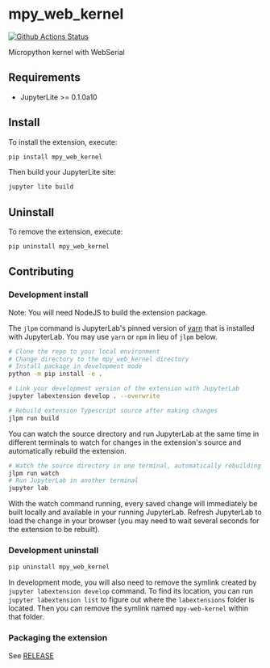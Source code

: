 # mpy_web_kernel

[![Github Actions Status](https://github.com/kumekay/mpy-web-kernel/workflows/Build/badge.svg)](https://github.com/kumekay/mpy-web-kernel/actions/workflows/build.yml)

Micropython kernel with WebSerial

## Requirements

* JupyterLite >= 0.1.0a10

## Install

To install the extension, execute:

```bash
pip install mpy_web_kernel
```

Then build your JupyterLite site:

```bash
jupyter lite build
```

## Uninstall

To remove the extension, execute:

```bash
pip uninstall mpy_web_kernel
```

## Contributing

### Development install

Note: You will need NodeJS to build the extension package.

The `jlpm` command is JupyterLab's pinned version of
[yarn](https://yarnpkg.com/) that is installed with JupyterLab. You may use
`yarn` or `npm` in lieu of `jlpm` below.

```bash
# Clone the repo to your local environment
# Change directory to the mpy_web_kernel directory
# Install package in development mode
python -m pip install -e .

# Link your development version of the extension with JupyterLab
jupyter labextension develop . --overwrite

# Rebuild extension Typescript source after making changes
jlpm run build
```

You can watch the source directory and run JupyterLab at the same time in different terminals to watch for changes in the extension's source and automatically rebuild the extension.

```bash
# Watch the source directory in one terminal, automatically rebuilding when needed
jlpm run watch
# Run JupyterLab in another terminal
jupyter lab
```

With the watch command running, every saved change will immediately be built locally and available in your running JupyterLab. Refresh JupyterLab to load the change in your browser (you may need to wait several seconds for the extension to be rebuilt).


### Development uninstall

```bash
pip uninstall mpy_web_kernel
```

In development mode, you will also need to remove the symlink created by `jupyter labextension develop`
command. To find its location, you can run `jupyter labextension list` to figure out where the `labextensions`
folder is located. Then you can remove the symlink named `mpy-web-kernel` within that folder.

### Packaging the extension

See [RELEASE](RELEASE.md)
